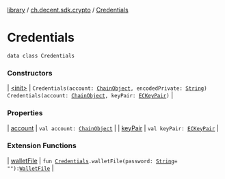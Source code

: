 [library](../../index.md) / [ch.decent.sdk.crypto](../index.md) / [Credentials](./index.md)

# Credentials

`data class Credentials`

### Constructors

| [&lt;init&gt;](-init-.md) | `Credentials(account: `[`ChainObject`](../../ch.decent.sdk.model/-chain-object/index.md)`, encodedPrivate: `[`String`](https://kotlinlang.org/api/latest/jvm/stdlib/kotlin/-string/index.html)`)`<br>`Credentials(account: `[`ChainObject`](../../ch.decent.sdk.model/-chain-object/index.md)`, keyPair: `[`ECKeyPair`](../-e-c-key-pair/index.md)`)` |

### Properties

| [account](account.md) | `val account: `[`ChainObject`](../../ch.decent.sdk.model/-chain-object/index.md) |
| [keyPair](key-pair.md) | `val keyPair: `[`ECKeyPair`](../-e-c-key-pair/index.md) |

### Extension Functions

| [walletFile](../wallet-file.md) | `fun `[`Credentials`](./index.md)`.walletFile(password: `[`String`](https://kotlinlang.org/api/latest/jvm/stdlib/kotlin/-string/index.html)` = ""): `[`WalletFile`](../-wallet-file/index.md) |

